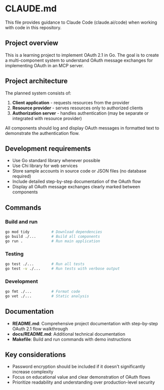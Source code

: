 # CLAUDE.md

This file provides guidance to Claude Code (claude.ai/code) when working with code in this repository.

## Project overview

This is a learning project to implement OAuth 2.1 in Go. The goal is to create a multi-component system to understand OAuth message exchanges for implementing OAuth in an MCP server.

## Project architecture

The planned system consists of:

1. **Client application** - requests resources from the provider
2. **Resource provider** - serves resources only to authorized clients
3. **Authorization server** - handles authentication (may be separate or integrated with resource provider)

All components should log and display OAuth messages in formatted text to demonstrate the authentication flow.

## Development requirements

- Use Go standard library whenever possible
- Use Chi library for web services
- Store sample accounts in source code or JSON files (no database required)
- Include detailed step-by-step documentation of the OAuth flow
- Display all OAuth message exchanges clearly marked between components

## Commands

### Build and run
```bash
go mod tidy          # Download dependencies
go build ./...       # Build all components
go run .             # Run main application
```

### Testing
```bash
go test ./...        # Run all tests
go test -v ./...     # Run tests with verbose output
```

### Development
```bash
go fmt ./...         # Format code
go vet ./...         # Static analysis
```

## Documentation

- **README.md**: Comprehensive project documentation with step-by-step OAuth 2.1 flow walkthrough
- **docs/README.md**: Additional technical documentation
- **Makefile**: Build and run commands with demo instructions

## Key considerations

- Password encryption should be included if it doesn't significantly increase complexity
- Focus on educational value and clear demonstration of OAuth flows
- Prioritize readability and understanding over production-level security